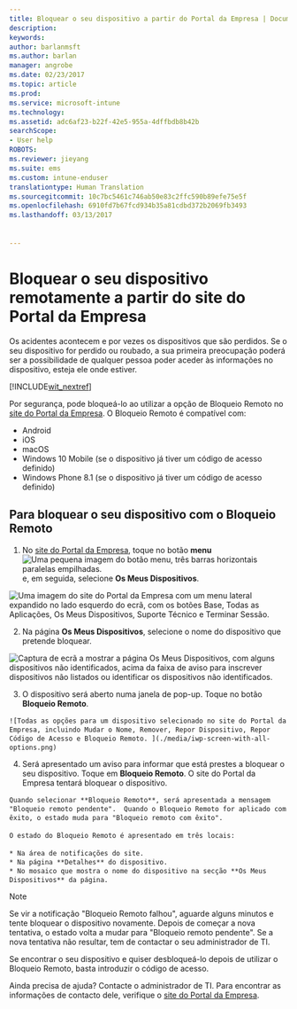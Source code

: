 ```yaml
---
title: Bloquear o seu dispositivo a partir do Portal da Empresa | Documentos da Microsoft
description: 
keywords: 
author: barlanmsft
ms.author: barlan
manager: angrobe
ms.date: 02/23/2017
ms.topic: article
ms.prod: 
ms.service: microsoft-intune
ms.technology: 
ms.assetid: adc6af23-b22f-42e5-955a-4dffbdb8b42b
searchScope:
- User help
ROBOTS: 
ms.reviewer: jieyang
ms.suite: ems
ms.custom: intune-enduser
translationtype: Human Translation
ms.sourcegitcommit: 10c7bc5461c746ab50e83c2ffc590b89efe75e5f
ms.openlocfilehash: 6910fd7b67fcd934b35a81cdbd372b2069fb3493
ms.lasthandoff: 03/13/2017


---
```


# <a name="remotely-lock-your-device-from-the-company-portal-website"></a>Bloquear o seu dispositivo remotamente a partir do site do Portal da Empresa

Os acidentes acontecem e por vezes os dispositivos que são perdidos. Se o seu dispositivo for perdido ou roubado, a sua primeira preocupação poderá ser a possibilidade de qualquer pessoa poder aceder às informações no dispositivo, esteja ele onde estiver.

[!INCLUDE[wit_nextref](includes/end-user-password-guidance.md)]

Por segurança, pode bloqueá-lo ao utilizar a opção de Bloqueio Remoto no [site do Portal da Empresa](http://portal.manage.microsoft.com). O Bloqueio Remoto é compatível com:

* Android
* iOS
* macOS
* Windows 10 Mobile (se o dispositivo já tiver um código de acesso definido)
* Windows Phone 8.1 (se o dispositivo já tiver um código de acesso definido)

## <a name="to-use-remote-lock-to-lock-your-device"></a>Para bloquear o seu dispositivo com o Bloqueio Remoto

1.    No [site do Portal da Empresa](http://portal.manage.microsoft.com), toque no botão __menu__ ![Uma pequena imagem do botão menu, três barras horizontais paralelas empilhadas.](/Intune/whats-new/media/CP_hamburger_menu.png) e, em seguida, selecione __Os Meus Dispositivos__.

  ![Uma imagem do site do Portal da Empresa com um menu lateral expandido no lado esquerdo do ecrã, com os botões Base, Todas as Aplicações, Os Meus Dispositivos, Suporte Técnico e Terminar Sessão.](/media/iwp-expanded-sidebar.png)

2. Na página __Os Meus Dispositivos__, selecione o nome do dispositivo que pretende bloquear.

  ![Captura de ecrã a mostrar a página Os Meus Dispositivos, com alguns dispositivos não identificados, acima da faixa de aviso para inscrever dispositivos não listados ou identificar os dispositivos não identificados.](./media/macOS_enroll_002_tap_here_banner.png)

3.    O dispositivo será aberto numa janela de pop-up. Toque no botão **Bloqueio Remoto**.

    ![Todas as opções para um dispositivo selecionado no site do Portal da Empresa, incluindo Mudar o Nome, Remover, Repor Dispositivo, Repor Código de Acesso e Bloqueio Remoto. ](./media/iwp-screen-with-all-options.png)

4.    Será apresentado um aviso para informar que está prestes a bloquear o seu dispositivo. Toque em **Bloqueio Remoto**. O site do Portal da Empresa tentará bloquear o dispositivo.

    Quando selecionar **Bloqueio Remoto**, será apresentada a mensagem "Bloqueio remoto pendente".  Quando o Bloqueio Remoto for aplicado com êxito, o estado muda para "Bloqueio remoto com êxito".

    O estado do Bloqueio Remoto é apresentado em três locais:

    * Na área de notificações do site.
    * Na página **Detalhes** do dispositivo.
    * No mosaico que mostra o nome do dispositivo na secção **Os Meus Dispositivos** da página.

> [!Note]
> Se vir a notificação "Bloqueio Remoto falhou", aguarde alguns minutos e tente bloquear o dispositivo novamente. Depois de começar a nova tentativa, o estado volta a mudar para "Bloqueio remoto pendente". Se a nova tentativa não resultar, tem de contactar o seu administrador de TI.

Se encontrar o seu dispositivo e quiser desbloqueá-lo depois de utilizar o Bloqueio Remoto, basta introduzir o código de acesso.

Ainda precisa de ajuda? Contacte o administrador de TI. Para encontrar as informações de contacto dele, verifique o [site do Portal da Empresa](http://portal.manage.microsoft.com).

